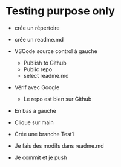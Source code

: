 # Testing purpose only

* crée un répertoire
* crée un readme.md
* VSCode source control à gauche
  * Publish to Github
  * Public repo
  * select readme.md
* Vérif avec Google
  * Le repo est bien sur Github

* En bas à gauche
* Clique sur main
* Crée une branche Test1
* Je fais des modifs dans readme.md
* Je commit et je push



